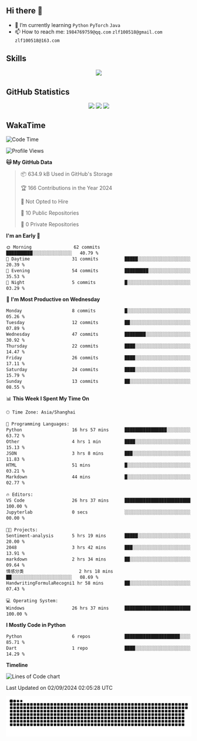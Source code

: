 ## Hi there 👋

- 🌱 I’m currently learning `Python` `PyTorch` `Java`
- 📫 How to reach me: `1984769759@qq.com` `zlf100518@gmail.com` `zlf100518@163.com`

## Skills
<div align="center"> <img src="https://skillicons.dev/icons?i=python,linux,git,github,html,css,js" /> </div>

## GitHub Statistics

<div align="center">
  <img src="https://github-readme-stats.vercel.app/api?username=mrcchenfeng&show_icons=true&theme=tokyonight" />
  <img src="https://github-readme-stats.vercel.app/api/top-langs/?username=mrcchenfeng&show_icons=true&theme=tokyonight" />
  <img src="https://github-readme-activity-graph.vercel.app/graph?username=mrcchenfeng&theme=xcode" />
</div>

## WakaTime

<!--START_SECTION:waka-->
![Code Time](http://img.shields.io/badge/Code%20Time-78%20hrs%204%20mins-blue)

![Profile Views](http://img.shields.io/badge/Profile%20Views-2-blue)

**🐱 My GitHub Data** 

> 📦 634.9 kB Used in GitHub's Storage 
 > 
> 🏆 166 Contributions in the Year 2024
 > 
> 🚫 Not Opted to Hire
 > 
> 📜 10 Public Repositories 
 > 
> 🔑 0 Private Repositories 
 > 
**I'm an Early 🐤** 

```text
🌞 Morning                62 commits          ██████████░░░░░░░░░░░░░░░   40.79 % 
🌆 Daytime                31 commits          █████░░░░░░░░░░░░░░░░░░░░   20.39 % 
🌃 Evening                54 commits          █████████░░░░░░░░░░░░░░░░   35.53 % 
🌙 Night                  5 commits           █░░░░░░░░░░░░░░░░░░░░░░░░   03.29 % 
```
📅 **I'm Most Productive on Wednesday** 

```text
Monday                   8 commits           █░░░░░░░░░░░░░░░░░░░░░░░░   05.26 % 
Tuesday                  12 commits          ██░░░░░░░░░░░░░░░░░░░░░░░   07.89 % 
Wednesday                47 commits          ████████░░░░░░░░░░░░░░░░░   30.92 % 
Thursday                 22 commits          ████░░░░░░░░░░░░░░░░░░░░░   14.47 % 
Friday                   26 commits          ████░░░░░░░░░░░░░░░░░░░░░   17.11 % 
Saturday                 24 commits          ████░░░░░░░░░░░░░░░░░░░░░   15.79 % 
Sunday                   13 commits          ██░░░░░░░░░░░░░░░░░░░░░░░   08.55 % 
```


📊 **This Week I Spent My Time On** 

```text
🕑︎ Time Zone: Asia/Shanghai

💬 Programming Languages: 
Python                   16 hrs 57 mins      ████████████████░░░░░░░░░   63.72 % 
Other                    4 hrs 1 min         ████░░░░░░░░░░░░░░░░░░░░░   15.13 % 
JSON                     3 hrs 8 mins        ███░░░░░░░░░░░░░░░░░░░░░░   11.83 % 
HTML                     51 mins             █░░░░░░░░░░░░░░░░░░░░░░░░   03.21 % 
Markdown                 44 mins             █░░░░░░░░░░░░░░░░░░░░░░░░   02.77 % 

🔥 Editors: 
VS Code                  26 hrs 37 mins      █████████████████████████   100.00 % 
Jupyterlab               0 secs              ░░░░░░░░░░░░░░░░░░░░░░░░░   00.00 % 

🐱‍💻 Projects: 
Sentiment-analysis       5 hrs 19 mins       █████░░░░░░░░░░░░░░░░░░░░   20.00 % 
2048                     3 hrs 42 mins       ███░░░░░░░░░░░░░░░░░░░░░░   13.91 % 
markdown                 2 hrs 34 mins       ██░░░░░░░░░░░░░░░░░░░░░░░   09.64 % 
情感分类                     2 hrs 18 mins       ██░░░░░░░░░░░░░░░░░░░░░░░   08.69 % 
HandwritingFormulaRecogni1 hr 58 mins        ██░░░░░░░░░░░░░░░░░░░░░░░   07.43 % 

💻 Operating System: 
Windows                  26 hrs 37 mins      █████████████████████████   100.00 % 
```

**I Mostly Code in Python** 

```text
Python                   6 repos             █████████████████████░░░░   85.71 % 
Dart                     1 repo              ████░░░░░░░░░░░░░░░░░░░░░   14.29 % 
```



**Timeline**

![Lines of Code chart](https://raw.githubusercontent.com/mrcchenfeng/mrcchenfeng/main/assets/bar_graph.png)


 Last Updated on 02/09/2024 02:05:28 UTC
<!--END_SECTION:waka-->

<div align="center"><img src="./assets/github-snake-dark.svg" /></div>
